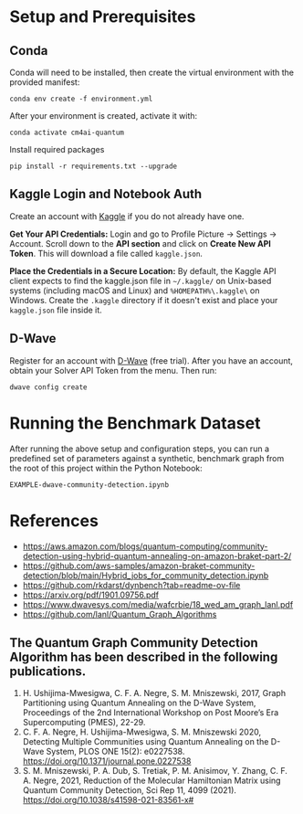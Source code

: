 # Setup and Prerequisites
## Conda
Conda will need to be installed, then create the virtual environment with the provided manifest:

```
conda env create -f environment.yml
```

After your environment is created, activate it with:

```
conda activate cm4ai-quantum
```

Install required packages

```
pip install -r requirements.txt --upgrade
```


## Kaggle Login and Notebook Auth
Create an account with [Kaggle](https://www.kaggle.com/) if you do not already have one. 

**Get Your API Credentials:** Login and go to Profile Picture -> Settings -> Account. Scroll down to the **API section** and click on **Create New API Token**. This will download a file called `kaggle.json`. 

**Place the Credentials in a Secure Location:** By default, the Kaggle API client expects to find the kaggle.json file in `~/.kaggle/` on Unix-based systems (including macOS and Linux) and `%HOMEPATH%\.kaggle\` on Windows. Create the `.kaggle` directory if it doesn't exist and place your `kaggle.json` file inside it.


## D-Wave
Register for an account with [D-Wave](https://cloud.dwavesys.com/leap/) (free trial). After you have an account, obtain your Solver API Token from the menu. Then run:

```
dwave config create
```

# Running the Benchmark Dataset
After running the above setup and configuration steps, you can run a predefined set of parameters against a synthetic, benchmark graph from the root of this project within the Python Notebook: 

```
EXAMPLE-dwave-community-detection.ipynb
```


# References
* https://aws.amazon.com/blogs/quantum-computing/community-detection-using-hybrid-quantum-annealing-on-amazon-braket-part-2/
* https://github.com/aws-samples/amazon-braket-community-detection/blob/main/Hybrid_jobs_for_community_detection.ipynb
* https://github.com/rkdarst/dynbench?tab=readme-ov-file
* https://arxiv.org/pdf/1901.09756.pdf
* https://www.dwavesys.com/media/wafcrbie/18_wed_am_graph_lanl.pdf
* https://github.com/lanl/Quantum_Graph_Algorithms

## The Quantum Graph Community Detection Algorithm has been described in the following publications.
1. H. Ushijima-Mwesigwa, C. F. A. Negre, S. M. Mniszewski, 2017, Graph Partitioning using Quantum Annealing on the D-Wave System, Proceedings of the 2nd International Workshop on Post Moore’s Era Supercomputing (PMES), 22-29.
2. C. F. A. Negre, H. Ushijima-Mwesigwa, S. M. Mniszewski 2020, Detecting Multiple Communities using Quantum Annealing on the D-Wave System, PLOS ONE 15(2): e0227538. https://doi.org/10.1371/journal.pone.0227538
3. S. M. Mniszewski, P. A. Dub, S. Tretiak, P. M. Anisimov, Y. Zhang, C. F. A. Negre, 2021, Reduction of the Molecular Hamiltonian Matrix using  Quantum Community Detection, Sci Rep 11, 4099 (2021). https://doi.org/10.1038/s41598-021-83561-x#